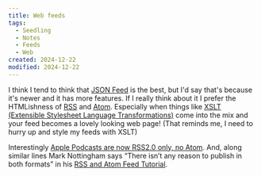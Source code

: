 ```yaml
---
title: Web feeds
tags:
  - Seedling
  - Notes
  - Feeds
  - Web
created: 2024-12-22
modified: 2024-12-22
---
```


I think I tend to think that [JSON Feed](https://www.jsonfeed.org/) is the best, but I'd say that's because it's newer and it has more features. If I really think about it I prefer the HTMLishness of [RSS](https://www.rssboard.org/rss-specification) and [Atom](https://www.rfc-editor.org/rfc/rfc4287.html). Especially when things like [XSLT (Extensible Stylesheet Language Transformations)](https://www.w3.org/TR/xslt-30/) come into the mix and your feed becomes a lovely looking web page! (That reminds me, I need to hurry up and style my feeds with XSLT)

Interestingly [Apple Podcasts are now RSS2.0 only, no Atom](https://podcasters.apple.com/support/823-podcast-requirements). And, along similar lines Mark Nottingham says <q cite="https://www.mnot.net/rss/tutorial/">There isn’t any reason to publish in both formats</q> in his [RSS and Atom Feed Tutorial](https://www.mnot.net/rss/tutorial/).
